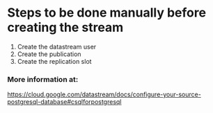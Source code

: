 # Steps to be done manually before creating the stream

1. Create the datastream user
2. Create the publication
3. Create the replication slot

### More information at:

https://cloud.google.com/datastream/docs/configure-your-source-postgresql-database#csqlforpostgresql
